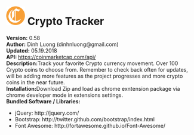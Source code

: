 <html>
    <head>
    </head>
    <body>
        <h1><img src="/images/cryptocoin.png" style="width: 50px; height: 50px"> Crypto Tracker</h1>
        <div><b>Version:</b> 0.58</div>
        <div><b>Author:</b> Dinh Luong (dinhnluong@gmail.com)</div>
        <div><b>Updated:</b> 05.19.2018</div>
        <div><b>API: </b><a href="https://coinmarketcap.com/api/" target="blank">https://coinmarketcap.com/api/</a></div>
        <div><b>Description:</b>Track your favorite Crypto currency movement. Over 100 Crypto coins to choose from. Remember to check back often for updates, will be adding more features as the project progresses and more crypto coins in the near future. </div>
        <div><b>Installation:</b>Download Zip and load as chrome exntension package via chrome developer mode in extensions settings. </div>
        <div><b>Bundled Software / Libraries:</b></div>  
                 <div>
            <ul>
                <li>jQuery: http://jquery.com/</li>
                <li>Bootstrap: http://twitter.github.com/bootstrap/index.html</li>
                <li>Font Awesome: http://fortawesome.github.io/Font-Awesome/</li>
            </ul>
        </div>
   </body>
</html>
